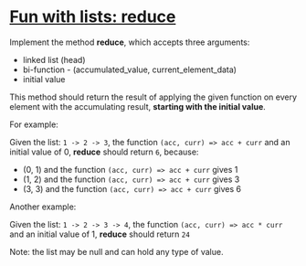 # [Fun with lists: reduce](https://www.codewars.com/kata/fun-with-lists-reduce "https://www.codewars.com/kata/58319f37aeb69a89a00000c7")

Implement the method **reduce**, which accepts three arguments:

* linked list (head)
* bi-function - (accumulated_value, current_element_data)
* initial value

This method should return the result of applying the given function on every element with the accumulating result, **starting with the initial value**.

For example:

Given the list: `1 -> 2 -> 3`, the function `(acc, curr) => acc + curr` and an initial value of 0, **reduce** should return `6`, because:

* (0, 1) and the function `(acc, curr) => acc + curr` gives 1
* (1, 2) and the function `(acc, curr) => acc + curr` gives 3
* (3, 3) and the function `(acc, curr) => acc + curr` gives 6

Another example:

Given the list: `1 -> 2 -> 3 -> 4`, the function `(acc, curr) => acc * curr` and an initial value of 1, **reduce** should return `24`

Note: the list may be null and can hold any type of value.